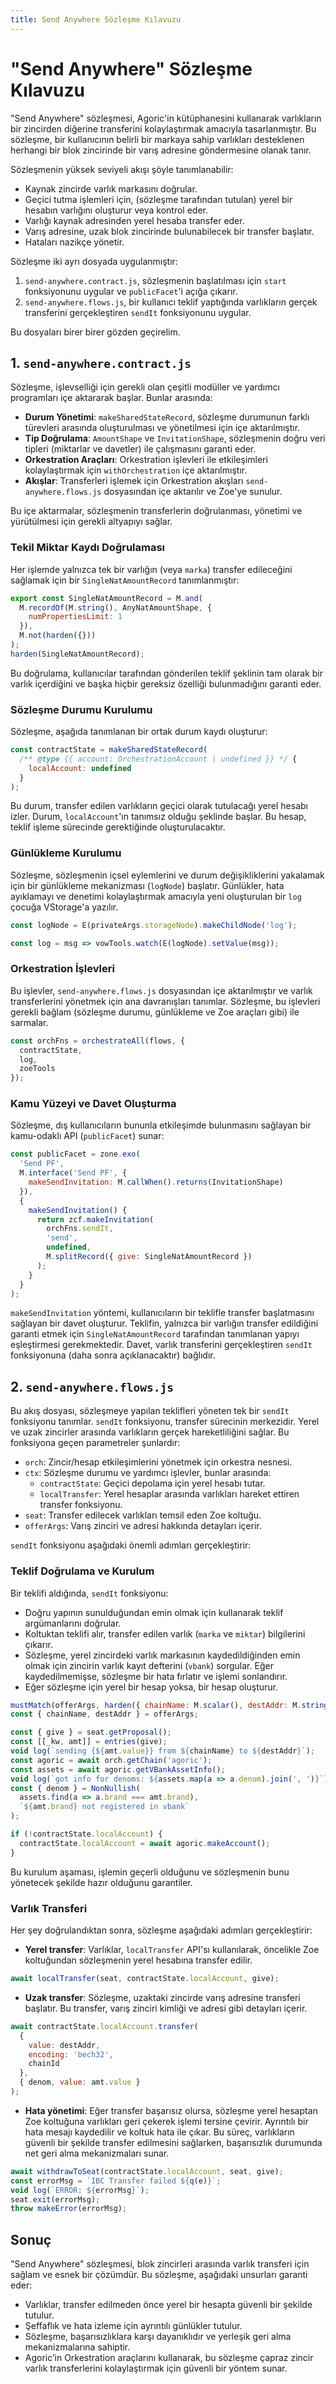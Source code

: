 ```yaml
---
title: Send Anywhere Sözleşme Kılavuzu
---
```


# "Send Anywhere" Sözleşme Kılavuzu

"Send Anywhere" sözleşmesi, Agoric'in  kütüphanesini kullanarak varlıkların bir zincirden diğerine transferini kolaylaştırmak amacıyla tasarlanmıştır. Bu sözleşme, bir kullanıcının belirli bir markaya sahip varlıkları desteklenen herhangi bir blok zincirinde bir varış adresine göndermesine olanak tanır.

Sözleşmenin yüksek seviyeli akışı şöyle tanımlanabilir:

- Kaynak zincirde varlık markasını doğrular.
- Geçici tutma işlemleri için, (sözleşme tarafından tutulan) yerel bir hesabın varlığını oluşturur veya kontrol eder.
- Varlığı kaynak adresinden yerel hesaba transfer eder.
- Varış adresine, uzak blok zincirinde bulunabilecek bir transfer başlatır.
- Hataları nazikçe yönetir.

Sözleşme iki ayrı dosyada uygulanmıştır:

1. `send-anywhere.contract.js`, sözleşmenin başlatılması için `start` fonksiyonunu uygular ve `publicFacet`'i açığa çıkarır.
2. `send-anywhere.flows.js`, bir kullanıcı teklif yaptığında varlıkların gerçek transferini gerçekleştiren `sendIt` fonksiyonunu uygular.

Bu dosyaları birer birer gözden geçirelim.

## 1. `send-anywhere.contract.js`

Sözleşme, işlevselliği için gerekli olan çeşitli modüller ve yardımcı programları içe aktararak başlar. Bunlar arasında:

- **Durum Yönetimi**: `makeSharedStateRecord`, sözleşme durumunun farklı türevleri arasında oluşturulması ve yönetilmesi için içe aktarılmıştır.
- **Tip Doğrulama**: `AmountShape` ve `InvitationShape`, sözleşmenin doğru veri tipleri (miktarlar ve davetler) ile çalışmasını garanti eder.
- **Orkestration Araçları**: Orkestration işlevleri ile etkileşimleri kolaylaştırmak için `withOrchestration` içe aktarılmıştır.
- **Akışlar**: Transferleri işlemek için Orkestration akışları `send-anywhere.flows.js` dosyasından içe aktarılır ve Zoe'ye sunulur.

Bu içe aktarmalar, sözleşmenin transferlerin doğrulanması, yönetimi ve yürütülmesi için gerekli altyapıyı sağlar.

### Tekil Miktar Kaydı Doğrulaması

Her işlemde yalnızca tek bir varlığın (veya `marka`) transfer edileceğini sağlamak için bir `SingleNatAmountRecord` tanımlanmıştır:

```js
export const SingleNatAmountRecord = M.and(
  M.recordOf(M.string(), AnyNatAmountShape, {
    numPropertiesLimit: 1
  }),
  M.not(harden({}))
);
harden(SingleNatAmountRecord);
```

Bu doğrulama, kullanıcılar tarafından gönderilen teklif şeklinin tam olarak bir varlık içerdiğini ve başka hiçbir gereksiz özelliği bulunmadığını garanti eder.

### Sözleşme Durumu Kurulumu

Sözleşme, aşağıda tanımlanan bir ortak durum kaydı oluşturur:

```js
const contractState = makeSharedStateRecord(
  /** @type {{ account: OrchestrationAccount | undefined }} */ {
    localAccount: undefined
  }
);
```

Bu durum, transfer edilen varlıkların geçici olarak tutulacağı yerel hesabı izler. Durum, `localAccount`'ın tanımsız olduğu şeklinde başlar. Bu hesap, teklif işleme sürecinde gerektiğinde oluşturulacaktır.

### Günlükleme Kurulumu

Sözleşme, sözleşmenin içsel eylemlerini ve durum değişikliklerini yakalamak için bir günlükleme mekanizması (`logNode`) başlatır. Günlükler, hata ayıklamayı ve denetimi kolaylaştırmak amacıyla yeni oluşturulan bir `log` çocuğa VStorage'a yazılır.

```js
const logNode = E(privateArgs.storageNode).makeChildNode('log');

const log = msg => vowTools.watch(E(logNode).setValue(msg));
```

### Orkestration İşlevleri

Bu işlevler, `send-anywhere.flows.js` dosyasından içe aktarılmıştır ve varlık transferlerini yönetmek için ana davranışları tanımlar. Sözleşme, bu işlevleri gerekli bağlam (sözleşme durumu, günlükleme ve Zoe araçları gibi) ile sarmalar.

```js
const orchFns = orchestrateAll(flows, {
  contractState,
  log,
  zoeTools
});
```

### Kamu Yüzeyi ve Davet Oluşturma

Sözleşme, dış kullanıcıların bununla etkileşimde bulunmasını sağlayan bir kamu-odaklı API (`publicFacet`) sunar:

```js
const publicFacet = zone.exo(
  'Send PF',
  M.interface('Send PF', {
    makeSendInvitation: M.callWhen().returns(InvitationShape)
  }),
  {
    makeSendInvitation() {
      return zcf.makeInvitation(
        orchFns.sendIt,
        'send',
        undefined,
        M.splitRecord({ give: SingleNatAmountRecord })
      );
    }
  }
);
```

`makeSendInvitation` yöntemi, kullanıcıların bir teklifle transfer başlatmasını sağlayan bir davet oluşturur. Teklifin, yalnızca bir varlığın transfer edildiğini garanti etmek için `SingleNatAmountRecord` tarafından tanımlanan yapıyı eşleştirmesi gerekmektedir. Davet, varlık transferini gerçekleştiren `sendIt` fonksiyonuna (daha sonra açıklanacaktır) bağlıdır.

## 2. `send-anywhere.flows.js`

Bu akış dosyası, sözleşmeye yapılan teklifleri yöneten tek bir `sendIt` fonksiyonu tanımlar. `sendIt` fonksiyonu, transfer sürecinin merkezidir. Yerel ve uzak zincirler arasında varlıkların gerçek hareketliliğini sağlar. Bu fonksiyona geçen parametreler şunlardır:

- `orch`: Zincir/hesap etkileşimlerini yönetmek için orkestra nesnesi.
- `ctx`: Sözleşme durumu ve yardımcı işlevler, bunlar arasında:
  - `contractState`: Geçici depolama için yerel hesabı tutar.
  - `localTransfer`: Yerel hesaplar arasında varlıkları hareket ettiren transfer fonksiyonu.
- `seat`: Transfer edilecek varlıkları temsil eden Zoe koltuğu.
- `offerArgs`: Varış zinciri ve adresi hakkında detayları içerir.

`sendIt` fonksiyonu aşağıdaki önemli adımları gerçekleştirir:

### Teklif Doğrulama ve Kurulum

Bir teklifi aldığında, `sendIt` fonksiyonu:

- Doğru yapının sunulduğundan emin olmak için  kullanarak teklif argümanlarını doğrular.
- Koltuktan teklifi alır, transfer edilen varlık (`marka` ve `miktar`) bilgilerini çıkarır.
- Sözleşme, yerel zincirdeki varlık markasının kaydedildiğinden emin olmak için zincirin varlık kayıt defterini (`vbank`) sorgular. Eğer kaydedilmemişse, sözleşme bir hata fırlatır ve işlemi sonlandırır.
- Eğer sözleşme için yerel bir hesap yoksa, bir hesap oluşturur.

```js
mustMatch(offerArgs, harden({ chainName: M.scalar(), destAddr: M.string() }));
const { chainName, destAddr } = offerArgs;

const { give } = seat.getProposal();
const [[_kw, amt]] = entries(give);
void log(`sending {${amt.value}} from ${chainName} to ${destAddr}`);
const agoric = await orch.getChain('agoric');
const assets = await agoric.getVBankAssetInfo();
void log(`got info for denoms: ${assets.map(a => a.denom).join(', ')}`);
const { denom } = NonNullish(
  assets.find(a => a.brand === amt.brand),
  `${amt.brand} not registered in vbank`
);

if (!contractState.localAccount) {
  contractState.localAccount = await agoric.makeAccount();
}
```

Bu kurulum aşaması, işlemin geçerli olduğunu ve sözleşmenin bunu yönetecek şekilde hazır olduğunu garantiler.

### Varlık Transferi

Her şey doğrulandıktan sonra, sözleşme aşağıdaki adımları gerçekleştirir:

- **Yerel transfer**: Varlıklar, `localTransfer` API'sı kullanılarak, öncelikle Zoe koltuğundan sözleşmenin yerel hesabına transfer edilir.

```js
await localTransfer(seat, contractState.localAccount, give);
```

- **Uzak transfer**: Sözleşme, uzaktaki zincirde varış adresine transferi başlatır. Bu transfer, varış zinciri kimliği ve adresi gibi detayları içerir.

```js
await contractState.localAccount.transfer(
  {
    value: destAddr,
    encoding: 'bech32',
    chainId
  },
  { denom, value: amt.value }
);
```

- **Hata yönetimi**: Eğer transfer başarısız olursa, sözleşme yerel hesaptan Zoe koltuğuna varlıkları geri çekerek işlemi tersine çevirir. Ayrıntılı bir hata mesajı kaydedilir ve koltuk hata ile çıkar. Bu süreç, varlıkların güvenli bir şekilde transfer edilmesini sağlarken, başarısızlık durumunda net geri alma mekanizmaları sunar.

```js
await withdrawToSeat(contractState.localAccount, seat, give);
const errorMsg = `IBC Transfer failed ${q(e)}`;
void log(`ERROR: ${errorMsg}`);
seat.exit(errorMsg);
throw makeError(errorMsg);
```

## Sonuç

"Send Anywhere" sözleşmesi, blok zincirleri arasında varlık transferi için sağlam ve esnek bir çözümdür. Bu sözleşme, aşağıdaki unsurları garanti eder:

- Varlıklar, transfer edilmeden önce yerel bir hesapta güvenli bir şekilde tutulur.
- Şeffaflık ve hata izleme için ayrıntılı günlükler tutulur.
- Sözleşme, başarısızlıklara karşı dayanıklıdır ve yerleşik geri alma mekanizmalarına sahiptir.
- Agoric’in Orkestration araçlarını kullanarak, bu sözleşme çapraz zincir varlık transferlerini kolaylaştırmak için güvenli bir yöntem sunar.